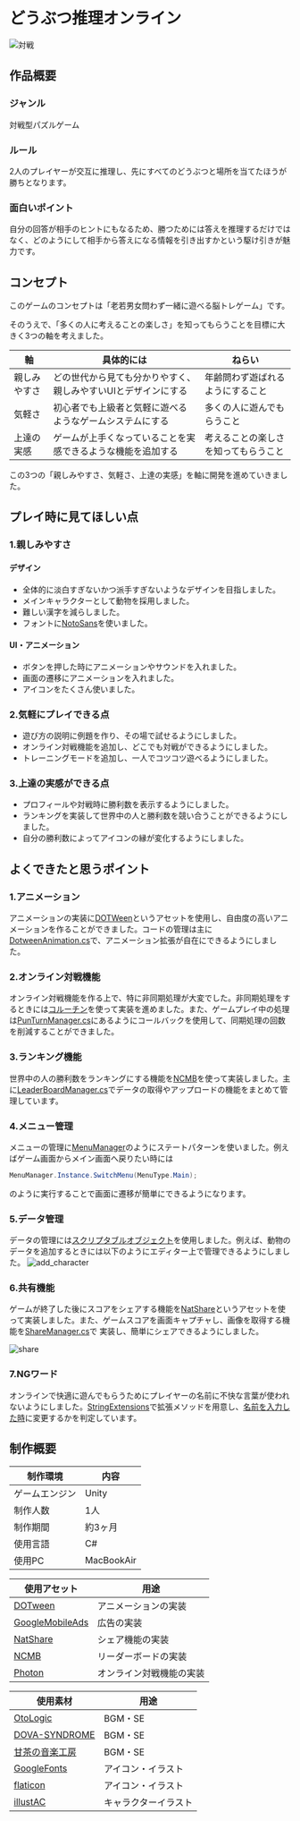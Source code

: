 # どうぶつ推理オンライン
![対戦](https://user-images.githubusercontent.com/67674781/221621658-92ae6b41-6c5c-4ccc-aa95-122cecd967f9.gif)

## 作品概要
### ジャンル
対戦型パズルゲーム

### ルール
2人のプレイヤーが交互に推理し、先にすべてのどうぶつと場所を当てたほうが勝ちとなります。

### 面白いポイント
自分の回答が相手のヒントにもなるため、勝つためには答えを推理するだけではなく、どのようにして相手から答えになる情報を引き出すかという駆け引きが魅力です。

## コンセプト
このゲームのコンセプトは「老若男女問わず一緒に遊べる脳トレゲーム」です。

そのうえで、「多くの人に考えることの楽しさ」を知ってもらうことを目標に大きく3つの軸を考えました。

|  軸  |  具体的には  | ねらい |
| ---- | ---- | ---- |
| 親しみやすさ | どの世代から見ても分かりやすく、親しみやすいUIとデザインにする | 年齢問わず遊ばれるようにすること |
| 気軽さ | 初心者でも上級者と気軽に遊べるようなゲームシステムにする | 多くの人に遊んでもらうこと|
| 上達の実感 | ゲームが上手くなっていることを実感できるような機能を追加する | 考えることの楽しさを知ってもらうこと |

この3つの「親しみやすさ、気軽さ、上達の実感」を軸に開発を進めていきました。

## プレイ時に見てほしい点
### 1.親しみやすさ
#### デザイン
- 全体的に淡白すぎないかつ派手すぎないようなデザインを目指しました。
- メインキャラクターとして動物を採用しました。
- 難しい漢字を減らしました。
- フォントに[NotoSans](https://fonts.google.com/noto/specimen/Noto+Sans+JP)を使いました。

#### UI・アニメーション
- ボタンを押した時にアニメーションやサウンドを入れました。
- 画面の遷移にアニメーションを入れました。
- アイコンをたくさん使いました。

### 2.気軽にプレイできる点
- 遊び方の説明に例題を作り、その場で試せるようにしました。
- オンライン対戦機能を追加し、どこでも対戦ができるようにしました。
- トレーニングモードを追加し、一人でコツコツ遊べるようにしました。

### 3.上達の実感ができる点
- プロフィールや対戦時に勝利数を表示するようにしました。
- ランキングを実装して世界中の人と勝利数を競い合うことができるようにしました。
- 自分の勝利数によってアイコンの縁が変化するようにしました。

## よくできたと思うポイント
### 1.アニメーション  
 アニメーションの実装に[DOTWeen](http://dotween.demigiant.com/)というアセットを使用し、自由度の高いアニメーションを作ることができました。コードの管理は主に[DotweenAnimation.cs](https://github.com/t4ichi/AnimalSearchOnline/blob/master/Assets/Scripts/Animations/DotweenAnimations.cs)で、アニメーション拡張が自在にできるようにしました。

### 2.オンライン対戦機能  
 オンライン対戦機能を作る上で、特に非同期処理が大変でした。非同期処理をするときには[コルーチン](https://docs.unity3d.com/ja/2018.4/Manual/Coroutines.html)を使って実装を進めました。また、ゲームプレイ中の処理は[PunTurnManager.cs](https://github.com/t4ichi/AnimalSearchOnline/blob/master/Assets/Scripts/Managers/PunTurnManager.cs)にあるようにコールバックを使用して、同期処理の回数を削減することができました。

### 3.ランキング機能  
 世界中の人の勝利数をランキングにする機能を[NCMB](https://mbaas.nifcloud.com/)を使って実装しました。主に[LeaderBoardManager.cs](https://github.com/t4ichi/AnimalSearchOnline/blob/master/Assets/Scripts/LeaderBoard/LeaderBoardManager.cs)でデータの取得やアップロードの機能をまとめて管理しています。

### 4.メニュー管理  
メニューの管理に[MenuManager](https://github.com/t4ichi/AnimalSearchOnline/blob/master/Assets/Scripts/Utility/_UI/_Menu/MenuManager.cs)のようにステートパターンを使いました。例えばゲーム画面からメイン画面へ戻りたい時には
```cs
MenuManager.Instance.SwitchMenu(MenuType.Main);
```
のように実行することで画面に遷移が簡単にできるようになります。

### 5.データ管理  
データの管理には[スクリプタブルオブジェクト](https://docs.unity3d.com/ja/2018.4/Manual/class-ScriptableObject.html)を使用しました。例えば、動物のデータを追加するときには以下のようにエディター上で管理できるようにしました。
![add_character](https://user-images.githubusercontent.com/67674781/221606352-e21d2006-b437-4251-a28d-d76b6f4e6fa9.gif)

### 6.共有機能  
ゲームが終了した後にスコアをシェアする機能を[NatShare](https://github.com/natmlx/NatShare)というアセットを使って実装しました。また、ゲームスコアを画面キャプチャし、画像を取得する機能を[ShareManager.cs](https://github.com/t4ichi/AnimalSearchOnline/blob/master/Assets/Scripts/Utility/ShareManager.cs)で
実装し、簡単にシェアできるようにしました。

![share](https://user-images.githubusercontent.com/67674781/221609047-69f83883-1d77-44be-b032-cbe691d5c8ad.gif)


### 7.NGワード  
オンラインで快適に遊んでもらうためにプレイヤーの名前に不快な言葉が使われないようにしました。[StringExtensions](https://github.com/t4ichi/AnimalSearchOnline/blob/master/Assets/Scripts/Utility/_Extensions/StringExtensions.cs)で拡張メソッドを用意し、[名前を入力した時](https://github.com/t4ichi/AnimalSearchOnline/blob/master/Assets/Scripts/Menu/Menus/MainMenu.cs#L261)に変更するかを判定しています。

## 制作概要
| 制作環境 | 内容 |
| ---- | ---- |
| ゲームエンジン | Unity |
| 制作人数 | 1人 |
| 制作期間 | 約3ヶ月 |
| 使用言語 | C# |
| 使用PC | MacBookAir |

| 使用アセット | 用途 |
| ---- | ---- |
| [DOTween](http://dotween.demigiant.com/) | アニメーションの実装 |
| [GoogleMobileAds](https://developers.google.com/admob) | 広告の実装 |
| [NatShare](https://github.com/natmlx/NatShare) | シェア機能の実装 |
| [NCMB](https://mbaas.nifcloud.com/) | リーダーボードの実装 |
| [Photon](https://www.photonengine.com/ja/) | オンライン対戦機能の実装 |

| 使用素材 | 用途 |
| ---- | ---- |
| [OtoLogic](https://otologic.jp/) | BGM・SE |
| [DOVA-SYNDROME](https://dova-s.jp/) | BGM・SE |
| [甘茶の音楽工房](https://amachamusic.chagasi.com/) | BGM・SE |
| [GoogleFonts](https://fonts.google.com/) | アイコン・イラスト |
| [flaticon](https://www.flaticon.com/) | アイコン・イラスト |
| [illustAC](https://www.ac-illust.com/) | キャラクターイラスト |
